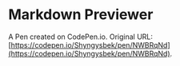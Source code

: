 # Markdown Previewer

A Pen created on CodePen.io. Original URL: [https://codepen.io/Shyngysbek/pen/NWBRqNd](https://codepen.io/Shyngysbek/pen/NWBRqNd).

